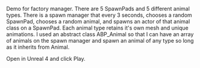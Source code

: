 Demo for factory manager. There are 5 SpawnPads and 5 different animal types. There is a spawn manager that every 3 seconds, chooses a random SpawnPad, chooses a random animal, and spawns an actor of that animal class on a SpawnPad. Each animal type retains it's own mesh and unique animations. I used an abstract class ABP_Animal so that I can have an array of animals on the spawn manager and spawn an animal of any type so long as it inherits from Animal. 

Open in Unreal 4 and click Play.
